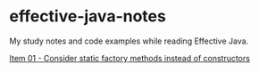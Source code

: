 # effective-java-notes
My study notes and code examples while reading Effective Java.

[Item 01 - Consider static factory methods instead of constructors](./notes/Item01.md)
